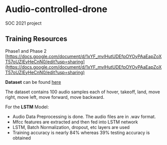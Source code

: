 # Audio-controlled-drone
SOC 2021 project


## Training Resources  
Phase1 and Phase 2 [https://docs.google.com/document/d/1xYF_mvlHutUDEfpOYOyPAaEapZoXT57oUZIEyHeCnN0/edit?usp=sharing](https://docs.google.com/document/d/1xYF_mvlHutUDEfpOYOyPAaEapZoXT57oUZIEyHeCnN0/edit?usp=sharing)  

**Dataset** can be found [here](https://drive.google.com/drive/u/1/folders/1C3Y-C8MWiFWBAa3McXtOVRZI57CWVlDW)

The dataset contains 100 audio samples each of hover, takeoff, land, move right, move left, move forward, move backward.

For the **LSTM** Model: 
- Audio Data Preprocessing is done. The audio files are in .wav format.
- Mfcc features are extracted and then fed into LSTM network
- LSTM, Batch Normalization, dropout, etc layers are used
- Training accuracy is nearly 84% whereas 39% testing accuracy is obtained
